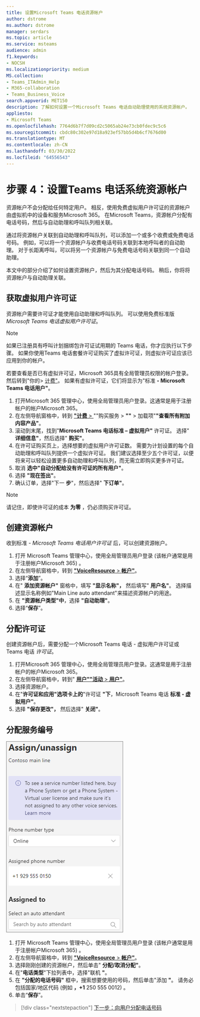 ```yaml
---
title: 设置Microsoft Teams 电话资源帐户
author: dstrome
ms.author: dstrome
manager: serdars
ms.topic: article
ms.service: msteams
audience: admin
f1.keywords:
- NOCSH
ms.localizationpriority: medium
MS.collection:
- Teams_ITAdmin_Help
- M365-collaboration
- Teams_Business_Voice
search.appverid: MET150
description: 了解如何设置一个Microsoft Teams 电话自动助理使用的系统资源帐户。
appliesto:
- Microsoft Teams
ms.openlocfilehash: 7764d6b7f7d09cd2c5065ab24e73cb0fdec9c5c6
ms.sourcegitcommit: cbdc80c302e97d18a923ef57bb5d4b6cf7676d00
ms.translationtype: MT
ms.contentlocale: zh-CN
ms.lasthandoff: 03/30/2022
ms.locfileid: "64556543"
---
```

# <a name="step-4-set-up-a-teams-phone-system-resource-account"></a>步骤 4：设置Teams 电话系统资源帐户

资源帐户不会分配给任何特定用户。 相反，使用免费虚拟用户许可证的资源帐户由虚拟机中的设备和服务Microsoft 365。 在Microsoft Teams，资源帐户分配有电话号码，然后与自动助理和呼叫队列相关联。

通过将资源帐户关联到自动助理和呼叫队列，可以添加一个或多个收费或免费电话号码。 例如，可以将一个资源帐户与收费电话号码关联到本地呼叫者的自动助理。 对于长距离呼叫，可以将另一个资源帐户与免费电话号码关联到同一个自动助理。

本文中的部分介绍了如何设置资源帐户，然后为其分配电话号码。 稍后，你将将资源帐户与自动助理关联。

## <a name="obtain-virtual-user-licenses"></a>获取虚拟用户许可证

资源帐户需要许可证才能使用自动助理和呼叫队列。 可以使用免费标准版 *Microsoft Teams 电话虚拟用户许可证*。

> [!NOTE]
> 如果已注册具有呼叫计划捆绑包许可证试用期的 Teams 电话，你才应执行以下步骤。 如果你使用Teams 电话套餐许可证购买了虚拟许可证，则虚拟许可证应该已应用到你的帐户。
>
> 若要查看是否已有虚拟许可证，Microsoft 365具有全局管理员权限的帐户登录。 然后转到"你的> [计费"](https://admin.microsoft.com/Adminportal/Home#/subscriptions)。 如果有虚拟许可证，它们将显示为"标准 **- Microsoft Teams 电话用户"**。

1. 打开Microsoft 365 管理中心，使用全局管理员用户登录。这通常是用于注册帐户的帐户Microsoft 365。
2. 在左侧导航窗格中，转到 <a href="https://admin.microsoft.com/Adminportal/Home#/catalog" target="_blank">**"计费** > </a>""购买服务 > **""** > 加载项"**"查看所有附加内容产品"**。
3. 滚动到末尾，找到"**Microsoft Teams 电话标准 – 虚拟用户"** 许可证。 选择" **详细信息"**，然后选择" **购买"**。
4. 在许可证购买页上，选择想要的虚拟用户许可证数。 需要为计划设置的每个自动助理和呼叫队列提供一个虚拟许可证。 我们建议选择至少五个许可证，以便将来可以轻松设置更多自动助理和呼叫队列，而无需立即购买更多许可证。
5. 取消 **选中"自动分配给没有许可证的所有用户"**。
6. 选择 **"现在签出"**。
7. 确认订单，选择"下一 **步**"，然后选择" **下订单"**。

> [!NOTE]
> 请记住，即使许可证的成本  **为零** ，仍必须购买许可证。

## <a name="create-a-resource-account"></a>创建资源帐户

收到标准 - *Microsoft Teams 电话用户许可证* 后，可以创建资源帐户。

1. 打开 Microsoft Teams 管理中心，使用全局管理员用户登录 (该帐户通常是用于注册帐户Microsoft 365) 。
2. 在左侧导航窗格中，转到 <a href="https://admin.teams.microsoft.com/company-wide-settings/resource-accounts" target="_blank">**"VoiceResource** >  **帐户"**</a>。
3. 选择“**添加**”。
4. 在" **添加资源帐户"** 窗格中，填写 **"显示名称"，** 然后填写" **用户名"**。 选择描述显示名称例如"Main Line auto attendant"来描述资源帐户的用途。
5. 在 **"资源帐户类型"中**，选择 **"自动助理"**。
6. 选择“**保存**”。

## <a name="assign-a-license"></a>分配许可证

创建资源帐户后，需要分配一个Microsoft Teams 电话 *-* 虚拟用户许可证或Teams 电话 *许可证*。

1. 打开Microsoft 365 管理中心，使用全局管理员用户登录。这通常是用于注册帐户的帐户Microsoft 365。
1. 在左侧导航窗格中，转到" <a href="https://admin.microsoft.com/Adminportal/Home#/users" target="_blank">**用户""活动** > **用户"**</a>。
1. 选择资源帐户。
1. 在"**许可证和应用"选项卡上的**"许可证 **"下**，Microsoft Teams 电话 **标准 - 虚拟用户"**。
1. 选择 **"保存更改"，** 然后选择" **关闭"**。

## <a name="assign-a-service-number"></a>分配服务编号

![分配服务编号用户界面的屏幕截图。](../media/resource-account-assign-phone-number.png)

1. 打开 Microsoft Teams 管理中心，使用全局管理员用户登录 (该帐户通常是用于注册帐户Microsoft 365) 。
1. 在左侧导航窗格中，转到 <a href="https://admin.teams.microsoft.com/company-wide-settings/resource-accounts" target="_blank">**"VoiceResource** >  **帐户"**</a>。
1. 选择刚刚创建的资源帐户，然后单击" **分配/取消分配"**。
1. 在"**电话类型**"下拉列表中，选择"联机 **"**。
1. 在 **"分配的电话号码"** 框中，搜索想要使用的号码，然后单击"添加 **"**。 请务必包括国家/地区代码 (例如 **，+1** 250 555 0012) 。
1. 单击“**保存**”。

> [!div class="nextstepaction"]
> [下一步：向用户分配电话号码](set-up-assign-numbers.md)

